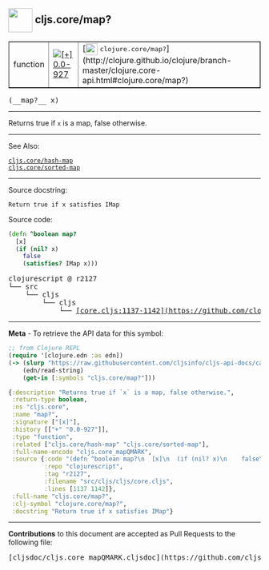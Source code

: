 ## <img width="48px" valign="middle" src="http://i.imgur.com/Hi20huC.png"> cljs.core/map?

 <table border="1">
<tr>

<td>function</td>
<td><a href="https://github.com/cljsinfo/cljs-api-docs/tree/0.0-927"><img valign="middle" alt="[+] 0.0-927" src="https://img.shields.io/badge/+-0.0--927-lightgrey.svg"></a> </td>
<td>
[<img height="24px" valign="middle" src="http://i.imgur.com/1GjPKvB.png"> <samp>clojure.core/map?</samp>](http://clojure.github.io/clojure/branch-master/clojure.core-api.html#clojure.core/map?)
</td>
</tr>
</table>

 <samp>
(__map?__ x)<br>
</samp>

---

Returns true if `x` is a map, false otherwise.

---


See Also:

[`cljs.core/hash-map`](cljs.core_hash-map.md)<br>
[`cljs.core/sorted-map`](cljs.core_sorted-map.md)<br>

---

Source docstring:

```
Return true if x satisfies IMap
```

Source code:

```clj
(defn ^boolean map?
  [x]
  (if (nil? x)
    false
    (satisfies? IMap x)))
```

 <pre>
clojurescript @ r2127
└── src
    └── cljs
        └── cljs
            └── <ins>[core.cljs:1137-1142](https://github.com/clojure/clojurescript/blob/r2127/src/cljs/cljs/core.cljs#L1137-L1142)</ins>
</pre>


---

__Meta__ - To retrieve the API data for this symbol:

```clj
;; from Clojure REPL
(require '[clojure.edn :as edn])
(-> (slurp "https://raw.githubusercontent.com/cljsinfo/cljs-api-docs/catalog/cljs-api.edn")
    (edn/read-string)
    (get-in [:symbols "cljs.core/map?"]))
```

```clj
{:description "Returns true if `x` is a map, false otherwise.",
 :return-type boolean,
 :ns "cljs.core",
 :name "map?",
 :signature ["[x]"],
 :history [["+" "0.0-927"]],
 :type "function",
 :related ["cljs.core/hash-map" "cljs.core/sorted-map"],
 :full-name-encode "cljs.core_mapQMARK",
 :source {:code "(defn ^boolean map?\n  [x]\n  (if (nil? x)\n    false\n    (satisfies? IMap x)))",
          :repo "clojurescript",
          :tag "r2127",
          :filename "src/cljs/cljs/core.cljs",
          :lines [1137 1142]},
 :full-name "cljs.core/map?",
 :clj-symbol "clojure.core/map?",
 :docstring "Return true if x satisfies IMap"}

```

---

__Contributions__ to this document are accepted as Pull Requests to the following file:

 <pre>
[cljsdoc/cljs.core_mapQMARK.cljsdoc](https://github.com/cljsinfo/cljs-api-docs/blob/master/cljsdoc/cljs.core_mapQMARK.cljsdoc)
</pre>

